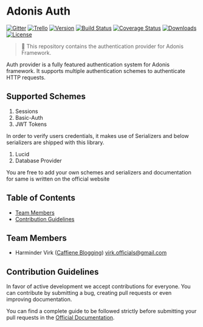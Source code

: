 # Adonis Auth

[![Gitter](https://img.shields.io/badge/+%20GITTER-JOIN%20CHAT%20%E2%86%92-1DCE73.svg?style=flat-square)](https://gitter.im/adonisjs/adonis-framework)
[![Trello](https://img.shields.io/badge/TRELLO-%E2%86%92-89609E.svg?style=flat-square)](https://trello.com/b/yzpqCgdl/adonis-for-humans)
[![Version](https://img.shields.io/npm/v/adonis-auth-provider.svg?style=flat-square)](https://www.npmjs.com/package/adonis-auth-provider)
[![Build Status](https://img.shields.io/travis/adonisjs/adonis-auth-provider/master.svg?style=flat-square)](https://travis-ci.org/adonisjs/adonis-auth-provider)
[![Coverage Status](https://img.shields.io/coveralls/adonisjs/adonis-auth-provider/master.svg?style=flat-square)](https://coveralls.io/github/adonisjs/adonis-auth-provider?branch=master)
[![Downloads](https://img.shields.io/npm/dt/adonis-auth-provider.svg?style=flat-square)](https://www.npmjs.com/package/adonis-auth-provider)
[![License](https://img.shields.io/npm/l/adonis-auth-provider.svg?style=flat-square)](https://opensource.org/licenses/MIT)

> :pray: This repository contains the authentication provider for Adonis Framework.

Auth provider is a fully featured authentication system for Adonis framework. It supports multiple authentication schemes to authenticate HTTP requests.

## Supported Schemes

1. Sessions
2. Basic-Auth
3. JWT Tokens

In order to verify users credentials, it makes use of Serializers and below serializers are shipped with this library.

1. Lucid
2. Database Provider

You are free to add your own schemes and serializers and documentation for same is written on the official website

## Table of Contents

* [Team Members](#team-members)
* [Contribution Guidelines](#contribution-guidelines)

## <a name="team-members"></a>Team Members

* Harminder Virk ([Caffiene Blogging](http://amanvirk.me/)) <virk.officials@gmail.com>

## <a name="contribution-guidelines"></a>Contribution Guidelines

In favor of active development we accept contributions for everyone. You can contribute by submitting a bug, creating pull requests or even improving documentation.

You can find a complete guide to be followed strictly before submitting your pull requests in the [Official Documentation](http://adonisjs.com/docs/2.0/contributing).
